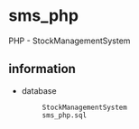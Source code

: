 # sms_php
PHP - StockManagementSystem

## information

- database
       
           StockManagementSystem
           sms_php.sql
           
           
